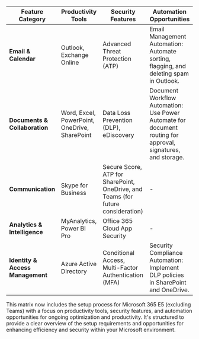 | **Feature Category**          | **Productivity Tools**                        | **Security Features**                                                                 | **Automation Opportunities**                                                                                   |
|-------------------------------|-----------------------------------------------|----------------------------------------------------------------------------------------|----------------------------------------------------------------------------------------------------------------|
| **Email & Calendar**          | Outlook, Exchange Online                      | Advanced Threat Protection (ATP)                                                       | Email Management Automation: Automate sorting, flagging, and deleting spam in Outlook.                         |
| **Documents & Collaboration** | Word, Excel, PowerPoint, OneDrive, SharePoint | Data Loss Prevention (DLP), eDiscovery                                                 | Document Workflow Automation: Use Power Automate for document routing for approval, signatures, and storage.  |
| **Communication**             | Skype for Business                            | Secure Score, ATP for SharePoint, OneDrive, and Teams (for future consideration)       | -                                                                                                              |
| **Analytics & Intelligence**  | MyAnalytics, Power BI Pro                     | Office 365 Cloud App Security                                                          | -                                                                                                              |
| **Identity & Access Management** | Azure Active Directory                     | Conditional Access, Multi-Factor Authentication (MFA)                                  | Security Compliance Automation: Implement DLP policies in SharePoint and OneDrive.                             |

This matrix now includes the setup process for Microsoft 365 E5 (excluding Teams) with a focus on productivity tools, security features, and automation opportunities for ongoing optimization and productivity. It's structured to provide a clear overview of the setup requirements and opportunities for enhancing efficiency and security within your Microsoft environment.
